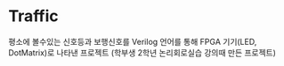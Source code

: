 # Traffic
평소에 볼수있는 신호등과 보행신호를 Verilog 언어를 통해 FPGA 기기(LED, DotMatrix)로 나타낸 프로젝트 (학부생 2학년 논리회로실습 강의때 만든 프로젝트)

